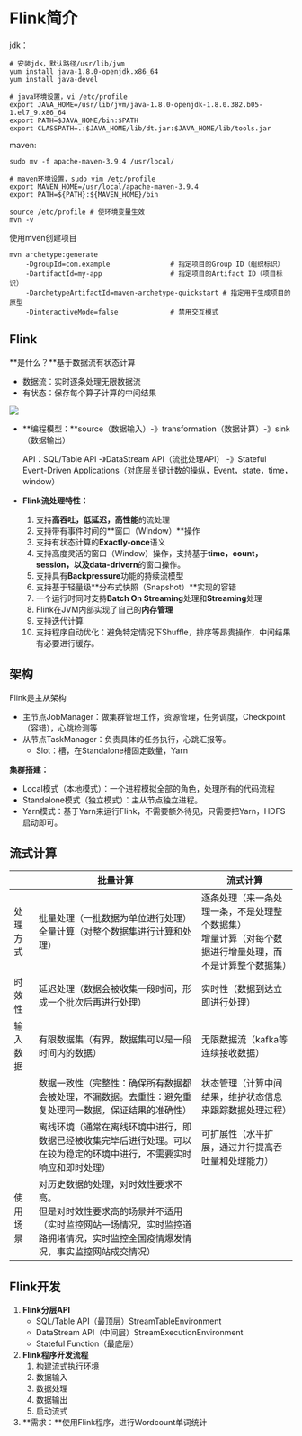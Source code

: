 # Flink简介

jdk：

```shell
# 安装jdk，默认路径/usr/lib/jvm
yum install java-1.8.0-openjdk.x86_64
yum install java-devel

# java环境设置，vi /etc/profile
export JAVA_HOME=/usr/lib/jvm/java-1.8.0-openjdk-1.8.0.382.b05-1.el7_9.x86_64
export PATH=$JAVA_HOME/bin:$PATH
export CLASSPATH=.:$JAVA_HOME/lib/dt.jar:$JAVA_HOME/lib/tools.jar
```

maven:

```shell
sudo mv -f apache-maven-3.9.4 /usr/local/

# maven环境设置，sudo vim /etc/profile
export MAVEN_HOME=/usr/local/apache-maven-3.9.4
export PATH=${PATH}:${MAVEN_HOME}/bin
```

```shell
source /etc/profile	# 使环境变量生效
mvn -v
```

使用mven创建项目

```shell
mvn archetype:generate 
	-DgroupId=com.example 				# 指定项目的Group ID（组织标识）
	-DartifactId=my-app 				# 指定项目的Artifact ID（项目标识）
	-DarchetypeArtifactId=maven-archetype-quickstart # 指定用于生成项目的原型
	-DinteractiveMode=false				# 禁用交互模式
```



## **Flink**

**是什么？**基于数据流有状态计算

- 数据流：实时逐条处理无限数据流
- 有状态：保存每个算子计算的中间结果

![](C:\Users\winterszhao\Desktop\面试\flink\flink-home-graphic.png)

- **编程模型：**source（数据输入）-》transformation（数据计算）-》sink（数据输出）

  API：SQL/Table API -》DataStream API（流批处理API） -》Stateful Event-Driven Applications（对底层关键计数的操纵，Event，state，time，window）

- **Flink流处理特性：**

  1. 支持**高吞吐，低延迟，高性能**的流处理
  2. 支持带有事件时间的**窗口（Window）**操作
  3. 支持有状态计算的**Exactly-once**语义
  4. 支持高度灵活的窗口（Window）操作，支持基于**time，count，session，以及data-drivern**的窗口操作。
  5. 支持具有**Backpressure**功能的持续流模型
  6. 支持基于轻量级**分布式快照（Snapshot）**实现的容错
  7. 一个运行时同时支持**Batch On Streaming**处理和**Streaming**处理
  8. Flink在JVM内部实现了自己的**内存管理**
  9. 支持迭代计算
  10. 支持程序自动优化：避免特定情况下Shuffle，排序等昂贵操作，中间结果有必要进行缓存。

## 架构

Flink是主从架构

- 主节点JobManager：做集群管理工作，资源管理，任务调度，Checkpoint（容错），心跳检测等
- 从节点TaskManager：负责具体的任务执行，心跳汇报等。
  - Slot：槽，在Standalone槽固定数量，Yarn

**集群搭建：**

- Local模式（本地模式）：一个进程模拟全部的角色，处理所有的代码流程
- Standalone模式（独立模式）：主从节点独立进程。
- Yarn模式：基于Yarn来运行Flink，不需要额外待见，只需要把Yarn，HDFS启动即可。

## 流式计算

|          | 批量计算                                                     | 流式计算                                                     |
| -------- | ------------------------------------------------------------ | ------------------------------------------------------------ |
| 处理方式 | 批量处理（一批数据为单位进行处理）<br>全量计算（对整个数据集进行计算和处理） | 逐条处理（来一条处理一条，不是处理整个数据集）<br>增量计算（对每个数据进行增量处理，而不是计算整个数据集） |
| 时效性   | 延迟处理（数据会被收集一段时间，形成一个批次后再进行处理）   | 实时性（数据到达立即进行处理）                               |
| 输入数据 | 有限数据集（有界，数据集可以是一段时间内的数据）             | 无限数据流（kafka等连续接收数据）                            |
|          | 数据一致性（完整性：确保所有数据都会被处理，不漏数据。去重性：避免重复处理同一数据，保证结果的准确性） | 状态管理（计算中间结果，维护状态信息来跟踪数据处理过程）     |
|          | 离线环境（通常在离线环境中进行，即数据已经被收集完毕后进行处理。可以在较为稳定的环境中进行，不需要实时响应和即时处理） | 可扩展性（水平扩展，通过并行提高吞吐量和处理能力）           |
| 使用场景 | 对历史数据的处理，对时效性要求不高。 <br>但是对时效性要求高的场景并不适用（实时监控网站一场情况，实时监控道路拥堵情况，实时监控全国疫情爆发情况，事实监控网站成交情况） |                                                              |

## Flink开发

1. **Flink分层API**
   - SQL/Table API（最顶层）StreamTableEnvironment
   - DataStream API（中间层）StreamExecutionEnvironment
   - Stateful Function（最底层）
2. **Flink程序开发流程**
   1. 构建流式执行环境
   2. 数据输入
   3. 数据处理
   4. 数据输出
   5. 启动流式
3. **需求：**使用Flink程序，进行Wordcount单词统计